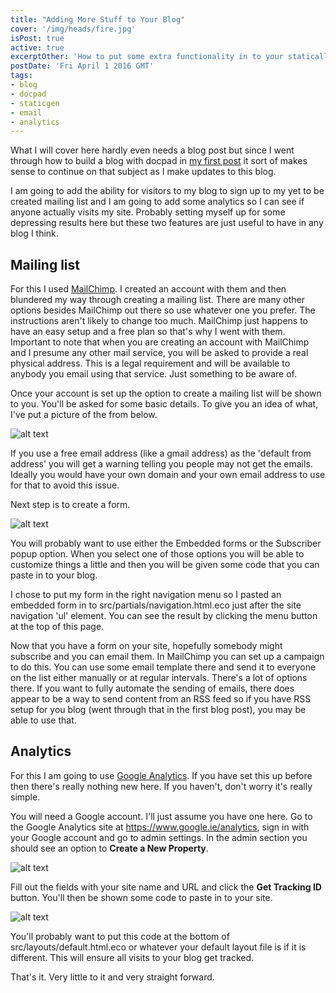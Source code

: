 ```yaml
---
title: "Adding More Stuff to Your Blog"
cover: '/img/heads/fire.jpg'
isPost: true
active: true
excerptOther: 'How to put some extra functionality in to your statically generated docpad blog.'
postDate: 'Fri April 1 2016 GMT'
tags:
- blog
- docpad
- staticgen
- email
- analytics
---
```


What I will cover here hardly even needs a blog post but since I went through how to build a blog with docpad in [my first post](http://ruairitobrien.github.io/2016/04/to-make-a-blog/) it sort of makes sense to continue on that subject as I make updates to this blog.

I am going to add the ability for visitors to my blog to sign up to my yet to be created mailing list and I am going to add some analytics so I can see if anyone actually visits my site. Probably setting myself up for some depressing results here but these two features are just useful to have in any blog I think.

## Mailing list

For this I used [MailChimp](http://mailchimp.com/). I created an account with them and then blundered my way through creating a mailing list. There are many other options besides MailChimp out there so use whatever one you prefer. The instructions aren't likely to change too much. MailChimp just happens to have an easy setup and a free plan so that's why I went with them. Important to note that when you are creating an account with MailChimp and I presume any other mail service, you will be asked to provide a real physical address. This is a legal requirement and will be available to anybody you email using that service. Just something to be aware of.

Once your account is set up the option to create a mailing list will be shown to you. You'll be asked for some basic details. To give you an idea of what, I've put a picture of the from below.

![alt text](/img/adding-more-stuff-to-your-blog/create-list.png "Create List")

If you use a free email address (like a gmail address) as the 'default from address' you will get a warning telling you people may not get the emails. Ideally you would have your own domain and your own email address to use for that to avoid this issue.

Next step is to create a form.

![alt text](/img/adding-more-stuff-to-your-blog/create-form.png "Create Form")

You will probably want to use either the Embedded forms or the Subscriber popup option. When you select one of those options you will be able to customize things a little and then you will be given some code that you can paste in to your blog.

I chose to put my form in the right navigation menu so I pasted an embedded form in to src/partials/navigation.html.eco just after the site navigation 'ul' element. You can see the result by clicking the menu button at the top of this page.

Now that you have a form on your site, hopefully somebody might subscribe and you can email them. In MailChimp you can set up a campaign to do this. You can use some email template there and send it to everyone on the list either manually or at regular intervals. There's a lot of options there. If you want to fully automate the sending of emails, there does appear to be a way to send content from an RSS feed so if you have RSS setup for you blog (went through that in the first blog post), you may be able to use that.

## Analytics

For this I am going to use [Google Analytics](https://www.google.ie/analytics/). If you have set this up before then there's really nothing new here. If you haven't, don't worry it's really simple.

You will need a Google account. I'll just assume you have one here. Go to the Google Analytics site at https://www.google.ie/analytics, sign in with your Google account and go to admin settings. In the admin section you should see an option to **Create a New Property**.

![alt text](/img/adding-more-stuff-to-your-blog/create-property.png "Create Property")

Fill out the fields with your site name and URL and click the **Get Tracking ID** button. You'll then be shown some code to paste in to your site.

![alt text](/img/adding-more-stuff-to-your-blog/tracking-id.png "Tracking ID")

You'll probably want to put this code at the bottom of src/layouts/default.html.eco or whatever your default layout file is if it is different. This will ensure all visits to your blog get tracked.


That's it. Very little to it and very straight forward.
